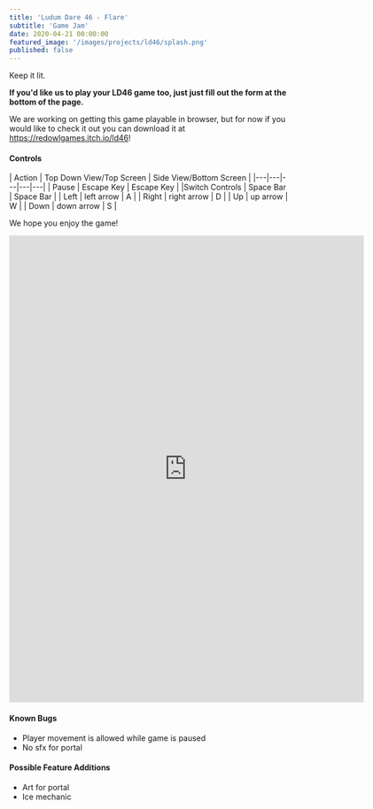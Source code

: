 ```yaml
---
title: 'Ludum Dare 46 - Flare'
subtitle: 'Game Jam'
date: 2020-04-21 00:00:00
featured_image: '/images/projects/ld46/splash.png'
published: false
---
```

Keep it lit.

<p><b>If you'd like us to play your LD46 game too, just just fill out the form at the bottom of the page.</b></p>

We are working on getting this game playable in browser, but for now if you would like to check it out you can download it at https://redowlgames.itch.io/ld46!

#### Controls

| Action | Top Down View/Top Screen | Side View/Bottom Screen | 
|---|---|---|---|---|
|   Pause   |   Escape Key  |   Escape Key  | 
|Switch Controls  |  Space Bar   | Space Bar   |
|  Left   | left arrow  | A  |
| Right   | right arrow  | D  |
|  Up   | up arrow  | W  |
| Down   | down arrow  | S |

We hope you enjoy the game!  

<p><iframe src="https://docs.google.com/forms/d/e/1FAIpQLSeSH01SVn3dqOnl13kMGdQRpz2Ddd3MVSfGYx34tsKQ60xIww/viewform?embedded=true" width="640" height="844" frameborder="0" marginheight="0" marginwidth="0">Loading…</iframe></p>

#### Known Bugs

* Player movement is allowed while game is paused
* No sfx for portal

#### Possible Feature Additions

* Art for portal
* Ice mechanic
